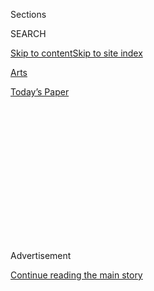 <div id="app">

<div>

<div>

<div>

<div class="NYTAppHideMasthead css-1q2w90k e1suatyy0">

<div class="section css-ui9rw0 e1suatyy2">

<div class="css-eph4ug er09x8g0">

<div class="css-6n7j50">

</div>

<span class="css-1dv1kvn">Sections</span>

<div class="css-10488qs">

<span class="css-1dv1kvn">SEARCH</span>

</div>

[Skip to content](#site-content)[Skip to site
index](#site-index)

</div>

<div id="masthead-section-label" class="css-1wr3we4 eaxe0e00">

[Arts](https://www.nytimes.com/section/arts)

</div>

<div class="css-10698na e1huz5gh0">

</div>

</div>

<div id="masthead-bar-one" class="section hasLinks css-15hmgas e1csuq9d3">

<div class="css-uqyvli e1csuq9d0">

</div>

<div class="css-1uqjmks e1csuq9d1">

</div>

<div class="css-9e9ivx">

[](https://myaccount.nytimes.com/auth/login?response_type=cookie&client_id=vi)

</div>

<div class="css-1bvtpon e1csuq9d2">

[Today’s
Paper](https://www.nytimes.com/section/todayspaper)

</div>

</div>

</div>

</div>

<div data-aria-hidden="false">

<div id="site-content" data-role="main">

<div>

<div class="css-1aor85t" style="opacity:0.000000001;z-index:-1;visibility:hidden">

<div class="css-1hqnpie">

<div class="css-epjblv">

<span class="css-17xtcya">[Arts](/section/arts)</span><span class="css-x15j1o">|</span><span class="css-fwqvlz">An
Open Letter on Free Expression Draws a
Counterblast</span>

</div>

<div class="css-k008qs">

<div class="css-1iwv8en">

<span class="css-18z7m18"></span>

<div>

</div>

</div>

<span class="css-1n6z4y">https://nyti.ms/2OqOwW9</span>

<div class="css-1705lsu">

<div class="css-4xjgmj">

<div class="css-4skfbu" data-role="toolbar" data-aria-label="Social Media Share buttons, Save button, and Comments Panel with current comment count" data-testid="share-tools">

  - 
  - 
  - 
  - 
    
    <div class="css-6n7j50">
    
    </div>

  - 

</div>

</div>

</div>

</div>

</div>

</div>

<div id="NYT_TOP_BANNER_REGION" class="css-13pd83m">

</div>

<div id="top-wrapper" class="css-1sy8kpn">

<div id="top-slug" class="css-l9onyx">

Advertisement

</div>

[Continue reading the main
story](#after-top)

<div class="ad top-wrapper" style="text-align:center;height:100%;display:block;min-height:250px">

<div id="top" class="place-ad" data-position="top" data-size-key="top">

</div>

</div>

<div id="after-top">

</div>

</div>

<div>

<div id="sponsor-wrapper" class="css-1hyfx7x">

<div id="sponsor-slug" class="css-19vbshk">

Supported by

</div>

[Continue reading the main
story](#after-sponsor)

<div id="sponsor" class="ad sponsor-wrapper" style="text-align:center;height:100%;display:block">

</div>

<div id="after-sponsor">

</div>

</div>

<div class="css-186x18t">

</div>

<div class="css-1vkm6nb ehdk2mb0">

# An Open Letter on Free Expression Draws a Counterblast

</div>

A few days after more than 150 cultural luminaries warned of a growing
“intolerant climate,” another group responded with a pointed letter of
its own.

<div class="css-79elbk" data-testid="photoviewer-wrapper">

<div class="css-z3e15g" data-testid="photoviewer-wrapper-hidden">

</div>

<div class="css-1a48zt4 ehw59r15" data-testid="photoviewer-children">

![<span class="css-16f3y1r e13ogyst0" data-aria-hidden="true">The
response, published at the news and commentary site The Objective, said
the Harper’s letter “does not deal with the problem of power: who has it
and who does
not.”</span>](https://static01.nyt.com/images/2020/07/10/arts/10HARPERS-RESPONSE-PROMO/10HARPERS-RESPONSE-PROMO-articleLarge.jpg?quality=75&auto=webp&disable=upscale)

</div>

</div>

<div class="css-18e8msd">

<div class="css-vp77d3 epjyd6m0">

<div class="css-hus3qt ey68jwv0" data-aria-hidden="true">

[![Jennifer
Schuessler](https://static01.nyt.com/images/2018/02/16/multimedia/author-jennifer-schuessler/author-jennifer-schuessler-thumbLarge-v2.png
"Jennifer Schuessler")](https://www.nytimes.com/by/jennifer-schuessler)

</div>

<div class="css-1baulvz">

By [<span class="css-1baulvz last-byline" itemprop="name">Jennifer
Schuessler</span>](https://www.nytimes.com/by/jennifer-schuessler)

</div>

</div>

  - 
    
    <div class="css-ld3wwf e16638kd2">
    
    July 10,
    2020
    
    </div>

  - 
    
    <div class="css-4xjgmj">
    
    <div class="css-d8bdto" data-role="toolbar" data-aria-label="Social Media Share buttons, Save button, and Comments Panel with current comment count" data-testid="share-tools">
    
      - 
      - 
      - 
      - 
        
        <div class="css-6n7j50">
        
        </div>
    
      - 
    
    </div>
    
    </div>

</div>

</div>

<div class="section meteredContent css-1r7ky0e" name="articleBody" itemprop="articleBody">

<div class="css-1fanzo5 StoryBodyCompanionColumn">

<div class="css-53u6y8">

Three days after an open letter signed by more than 150 cultural
luminaires darkly warning of a growing “intolerant climate” stirred
intense response on the internet, another group issued a counterblast on
Friday accusing them of elitism, hypocrisy and complicity in the
bullying they decry.

The first letter, titled “A Letter on Justice and Open Debate,” was
[posted
online](https://www.nytimes.com/2020/07/07/arts/harpers-letter.html?searchResultPosition=1)
on Tuesday by Harper’s Magazine. Signed by prominent figures in the
arts, media and academia, including Margaret Atwood, Wynton Marsalis and
J.K. Rowling, it warned of a growing tide of illiberalism and a
weakening of “our norms of open debate and toleration of differences in
favor of ideological conformity.”

The response letter, titled [“A More Specific Letter on Justice and Open
Debate,”](https://theobjective.substack.com/p/a-more-specific-letter-on-justice)
chided the Harper’s statement for what it characterized as lofty
generalities, as well as ignoring the realities of who actually gets to
be heard. If its more than 150 signers were far less well-known, that
was perhaps part of the point.

The Harper’s letter “does not deal with the problem of power: who has it
and who does not,” according to the response, published at The
Objective, a news and commentary site that explores “how journalism has
interacted with historically ignored communities.”

</div>

</div>

<div class="css-1fanzo5 StoryBodyCompanionColumn">

<div class="css-53u6y8">

“Harper’s has decided to bestow its platform not to marginalized
people,” it said, “but to people who already have large followings and
plenty of opportunities to make their views heard.”

It continued: “The letter reads as a caustic reaction to a diversifying
industry — one that’s starting to challenge diversifying norms that have
protected bigotry. The writers of the letter use seductive but nebulous
concepts and coded language to obscure the actual meaning behind their
words.”

Almost as soon as it appeared on Tuesday, “That Letter,” as Twitter
quickly began calling the Harper’s statement, set off rounds of debate
about free speech, privilege and [the existence or nonexistence of
so-called cancel
culture](https://www.vox.com/culture/2019/12/30/20879720/what-is-cancel-culture-explained-history-debate).

Akela Lacy, a politics reporter at The Intercept who signed and helped
edit the counter-letter, said it grew organically out of a conversation
in a Slack channel called Journalists of Color. Initially, there was
some wariness of feeding what she and others on Twitter wryly referred
to as “letter discourse.”

“There are so many more important things going on in media right now,”
Ms. Lacy said, citing in particular threats and harassment experienced
by journalists from marginalized groups.

</div>

</div>

<div class="css-1fanzo5 StoryBodyCompanionColumn">

<div class="css-53u6y8">

“But the fact is there are a lot of people, particularly Black and
trans, expressing very valid concerns about the climate right now,” she
said. “Letting this very lofty position go unanswered didn’t feel like
it was benefiting anyone.”

The prominence of the Harper’s signers has been a flash point in the
conversation, with some deriding that letter as the whining of
[“assorted rich
fools,”](https://www.thedailybeast.com/jk-rowling-and-other-assorted-rich-fools-want-to-cancel-cancel-culture)
as a writer for The Daily Beast put it. The response letter
characterized it as a defense of “the intellectual freedom of cis white
intellectuals,” which “has never been under threat en masse.”

On Friday, after the response letter was posted, the writer Thomas
Chatterton Williams, who spearheaded the Harper’s letter, highlighted
the [more than two
dozen](https://twitter.com/thomaschattwill/status/1281598079490297861?s=20)
Black and other nonwhite intellectuals who signed his letter.

“You know, just a bunch of privileged solipsistic elites worrying about
problems that don’t exist,” Mr. Williams, who is Black,
[tweeted](https://twitter.com/thomaschattwill/status/1281648311389184000?s=20).
“So far, haven’t seen any of the formerly imprisoned signatories or the
ones who have experienced fatwas cave to the social media backlash,
though,” he added.

His dig was a reference to the fact that criticism of the Harper’s
letter centered as much on who signed it as its content. And within
hours of its publication, some who had signed distanced themselves from
it, saying they would not have joined if they had been aware of some of
the other signers. The inclusion of J.K. Rowling, [who has drawn
condemnation](https://www.nytimes.com/2020/06/12/style/jk-rowling-transgender-fans.html)
for a series of recent comments widely seen as anti-transgender, drew
particular ire.

The new letter included one person, [the historian Kerri
Greenidge](https://www.nytimes.com/2019/11/13/books/review-black-radical-william-monroe-trotter-kerri-greenidge.html),
who had signed the Harper’s letter, according to emails reviewed by The
New York Times, but then asked that her name be removed, saying on
Twitter, “I do not endorse this @Harpers letter.”

</div>

</div>

<div class="css-1fanzo5 StoryBodyCompanionColumn">

<div class="css-53u6y8">

It also included a number of people signing anonymously, including three
listed as journalists at The New York Times. (The Harper’s letter was
signed by four Opinion columnists at The Times, who used their names.)

Ms. Lacy said she was aware of the “irony” of an open letter that
included redacted signatures, but said that some people who criticized
the Harper’s letter had gotten threats or feared workplace retaliation.

“There’s a difference between being canceled in the way Harper’s letter
is talking about and actually getting threats of violence,” she said.

</div>

</div>

</div>

<div>

</div>

<div>

</div>

<div>

</div>

<div>

<div id="bottom-wrapper" class="css-1ede5it">

<div id="bottom-slug" class="css-l9onyx">

Advertisement

</div>

[Continue reading the main
story](#after-bottom)

<div id="bottom" class="ad bottom-wrapper" style="text-align:center;height:100%;display:block;min-height:90px">

</div>

<div id="after-bottom">

</div>

</div>

</div>

</div>

</div>

## Site Index

<div>

</div>

## Site Information Navigation

  - [© <span>2020</span> <span>The New York Times
    Company</span>](https://help.nytimes.com/hc/en-us/articles/115014792127-Copyright-notice)

<!-- end list -->

  - [NYTCo](https://www.nytco.com/)
  - [Contact
    Us](https://help.nytimes.com/hc/en-us/articles/115015385887-Contact-Us)
  - [Work with us](https://www.nytco.com/careers/)
  - [Advertise](https://nytmediakit.com/)
  - [T Brand Studio](http://www.tbrandstudio.com/)
  - [Your Ad
    Choices](https://www.nytimes.com/privacy/cookie-policy#how-do-i-manage-trackers)
  - [Privacy](https://www.nytimes.com/privacy)
  - [Terms of
    Service](https://help.nytimes.com/hc/en-us/articles/115014893428-Terms-of-service)
  - [Terms of
    Sale](https://help.nytimes.com/hc/en-us/articles/115014893968-Terms-of-sale)
  - [Site
    Map](https://spiderbites.nytimes.com)
  - [Help](https://help.nytimes.com/hc/en-us)
  - [Subscriptions](https://www.nytimes.com/subscription?campaignId=37WXW)

</div>

</div>

</div>

</div>

